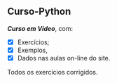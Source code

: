 ## Curso-Python

_**Curso em Vídeo**_, com:
- [X] Exercícios;
- [X] Exemplos,
- [X] Dados nas aulas on-line do site.

Todos os exercícios corrigidos.
